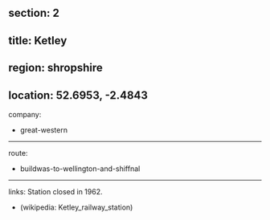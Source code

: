 section: 2
----
title: Ketley
----
region: shropshire
----
location: 52.6953, -2.4843
----
company:
- great-western
----
route:
- buildwas-to-wellington-and-shiffnal
----
links:
Station closed in 1962.
- (wikipedia: Ketley_railway_station)
